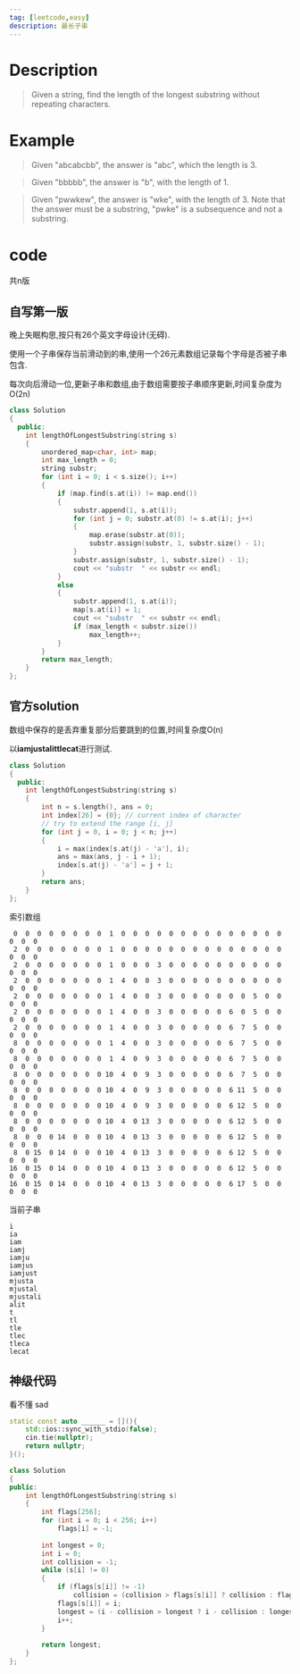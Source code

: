 ```yaml
---
tag: [leetcode,easy]
description: 最长子串
---
```


# Description
> Given a string, find the length of the longest substring without repeating characters.
<!--more-->
# Example
>Given "abcabcbb", the answer is "abc", which the length is 3.

>Given "bbbbb", the answer is "b", with the length of 1.

>Given "pwwkew", the answer is "wke", with the length of 3. Note that the answer must be a substring, "pwke" is a subsequence and not a substring.

# code
共n版
## 自写第一版
晚上失眠构思,按只有26个英文字母设计(无碍).

使用一个子串保存当前滑动到的串,使用一个26元素数组记录每个字母是否被子串包含.

每次向后滑动一位,更新子串和数组,由于数组需要按子串顺序更新,时间复杂度为O(2n)
```cpp
class Solution
{
  public:
    int lengthOfLongestSubstring(string s)
    {
        unordered_map<char, int> map;
        int max_length = 0;
        string substr;
        for (int i = 0; i < s.size(); i++)
        {
            if (map.find(s.at(i)) != map.end())
            {
                substr.append(1, s.at(i));
                for (int j = 0; substr.at(0) != s.at(i); j++)
                {
                    map.erase(substr.at(0)); 
                    substr.assign(substr, 1, substr.size() - 1);
                }
                substr.assign(substr, 1, substr.size() - 1);
                cout << "substr  " << substr << endl;
            }
            else
            {
                substr.append(1, s.at(i));
                map[s.at(i)] = 1;
                cout << "substr  " << substr << endl;
                if (max_length < substr.size())
                    max_length++;
            }
        }
        return max_length;
    }
};
```
## 官方solution
数组中保存的是丢弃重复部分后要跳到的位置,时间复杂度O(n)

以**iamjustalittlecat**进行测试.
```c++
class Solution
{
  public:
    int lengthOfLongestSubstring(string s)
    {
        int n = s.length(), ans = 0;
        int index[26] = {0}; // current index of character
        // try to extend the range [i, j]
        for (int j = 0, i = 0; j < n; j++)
        {
            i = max(index[s.at(j) - 'a'], i);
            ans = max(ans, j - i + 1);
            index[s.at(j) - 'a'] = j + 1;
        }
        return ans;
    }
};
```
索引数组
```
 0  0  0  0  0  0  0  0  1  0  0  0  0  0  0  0  0  0  0  0  0  0  0  0  0  0
 2  0  0  0  0  0  0  0  1  0  0  0  0  0  0  0  0  0  0  0  0  0  0  0  0  0
 2  0  0  0  0  0  0  0  1  0  0  0  3  0  0  0  0  0  0  0  0  0  0  0  0  0
 2  0  0  0  0  0  0  0  1  4  0  0  3  0  0  0  0  0  0  0  0  0  0  0  0  0
 2  0  0  0  0  0  0  0  1  4  0  0  3  0  0  0  0  0  0  0  5  0  0  0  0  0
 2  0  0  0  0  0  0  0  1  4  0  0  3  0  0  0  0  0  6  0  5  0  0  0  0  0
 2  0  0  0  0  0  0  0  1  4  0  0  3  0  0  0  0  0  6  7  5  0  0  0  0  0
 8  0  0  0  0  0  0  0  1  4  0  0  3  0  0  0  0  0  6  7  5  0  0  0  0  0
 8  0  0  0  0  0  0  0  1  4  0  9  3  0  0  0  0  0  6  7  5  0  0  0  0  0
 8  0  0  0  0  0  0  0 10  4  0  9  3  0  0  0  0  0  6  7  5  0  0  0  0  0
 8  0  0  0  0  0  0  0 10  4  0  9  3  0  0  0  0  0  6 11  5  0  0  0  0  0
 8  0  0  0  0  0  0  0 10  4  0  9  3  0  0  0  0  0  6 12  5  0  0  0  0  0
 8  0  0  0  0  0  0  0 10  4  0 13  3  0  0  0  0  0  6 12  5  0  0  0  0  0
 8  0  0  0 14  0  0  0 10  4  0 13  3  0  0  0  0  0  6 12  5  0  0  0  0  0
 8  0 15  0 14  0  0  0 10  4  0 13  3  0  0  0  0  0  6 12  5  0  0  0  0  0
16  0 15  0 14  0  0  0 10  4  0 13  3  0  0  0  0  0  6 12  5  0  0  0  0  0
16  0 15  0 14  0  0  0 10  4  0 13  3  0  0  0  0  0  6 17  5  0  0  0  0  0
```
当前子串
```
i
ia
iam
iamj
iamju
iamjus
iamjust
mjusta
mjustal
mjustali
alit
t
tl
tle
tlec
tleca
lecat
```
## 神级代码
看不懂 sad
```c++
static const auto ______ = [](){ 
    std::ios::sync_with_stdio(false); 
    cin.tie(nullptr);
    return nullptr; 
}();

class Solution 
{
public:
    int lengthOfLongestSubstring(string s) 
    {
        int flags[256];
        for (int i = 0; i < 256; i++)
            flags[i] = -1;
        
        int longest = 0;
        int i = 0;
        int collision = -1;
        while (s[i] != 0)
        {
            if (flags[s[i]] != -1)
                collision = (collision > flags[s[i]] ? collision : flags[s[i]]);
            flags[s[i]] = i;
            longest = (i - collision > longest ? i - collision : longest);
            i++;
        }
        
        return longest;
    }
};
```